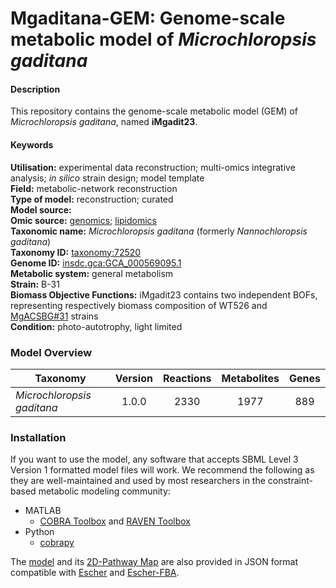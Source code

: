 # Mgaditana-GEM: Genome-scale metabolic model of _Microchloropsis gaditana_

#### Description

This repository contains the genome-scale metabolic model (GEM) of _Microchloropsis gaditana_, named **iMgadit23**.


#### Keywords

**Utilisation:** experimental data reconstruction; multi-omics integrative analysis; _in silico_ strain design; model template  
**Field:** metabolic-network reconstruction  
**Type of model:** reconstruction; curated  
**Model source:**   
**Omic source:** [genomics](https://www.ncbi.nlm.nih.gov/datasets/genome/GCA_000569095.1/); [lipidomics](https://academic.oup.com/plphys/article/185/3/815/6094630?login=false)  
**Taxonomic name:** _Microchloropsis gaditana_ (formerly _Nannochloropsis gaditana_)  
**Taxonomy ID:** [taxonomy:72520](https://identifiers.org/taxonomy:72520)  
**Genome ID:** [insdc.gca:GCA_000569095.1](https://identifiers.org/insdc.gca/GCA_000569095.1)  
**Metabolic system:** general metabolism  
**Strain:** B-31  
**Biomass Objective Functions:** iMgadit23 contains two independent BOFs, representing respectively biomass composition of WT526 and [MgACSBG#31](https://academic.oup.com/plphys/article/185/3/815/6094630?login=false) strains  
**Condition:** photo-autotrophy, light limited  

### Model Overview

| Taxonomy | Version | Reactions | Metabolites | Genes |
| ------------- |:-------------:|:-------------:|:-------------:|:-----:|
|  _Microchloropsis gaditana_ | 1.0.0 | 2330  | 1977 | 889 |


### Installation

If you want to use the model, any software that accepts SBML Level 3 Version 1 formatted model files will work. We recommend the following as they are well-maintained and used by most researchers in the constraint-based metabolic modeling community:
* MATLAB
  * [COBRA Toolbox](https://github.com/opencobra/cobratoolbox) and [RAVEN Toolbox](https://github.com/SysBioChalmers/RAVEN)
* Python
  * [cobrapy](https://github.com/opencobra/cobrapy)

The [model](https://github.com/Total-RD/Mgaditana-GEM/model) and its [2D-Pathway Map](https://github.com/Total-RD/Mgaditana-GEM/map) are also provided in JSON format compatible with [Escher](https://escher.github.io/#/) and [Escher-FBA](https://sbrg.github.io/escher-fba/#/).